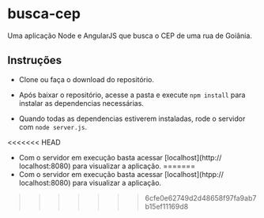 # busca-cep

Uma aplicação Node e AngularJS que busca o CEP de uma rua de Goiânia.

## Instruções

* Clone ou faça o download do repositório.

* Após baixar o repositório, acesse a pasta e execute `npm install` para instalar as dependencias necessárias.

* Quando todas as dependencias estiverem instaladas, rode o servidor com `node server.js`.

<<<<<<< HEAD
* Com o servidor em execução basta acessar  [localhost](http:// localhost:8080) para visualizar a aplicação.
=======
* Com o servidor em execução basta acessar  [localhost](htpp:// localhost:8080) para visualizar a aplicação.
>>>>>>> 6cfe0e62749d2d48658f97fa9ab7b15ef11169d8

